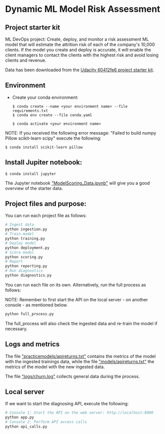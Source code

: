 # Dynamic ML Model Risk Assessment

## Project starter kit

ML DevOps project: Create, deploy, and monitor a risk assessment ML model that will estimate the attrition risk of each of the company's 10,000 clients. If the model you create and deploy is accurate, it will enable the client managers to contact the clients with the highest risk and avoid losing clients and revenue.

Data has been downloaded from the [Udacity 60412fe6 project starter kit](https://video.udacity-data.com/topher/2021/March/60412fe6_starter-file/starter-file.zip).


## Environment

- Create your conda environment: 
  ```
  $ conda create --name <your environment name> --file requirements.txt
  $ conda env create --file conda.yaml
  
  $ conda activate <your environment name>
  ```

NOTE: If you received the following error message: "Failed to build numpy Pillow scikit-learn scipy" execute the following:

```
$ conda install scikit-learn pillow
```


## Install Jupiter notebook:

```
$ conda install jupyter
```
The Jupyter notebook ["ModelScoring_Data.ipynb"](ModelScoring_Data.ipynb) will give you a good overview of the starter data.


## Project files and purpose:

You can run each project file as follows:

```bash
# Ingest data
python ingestion.py
# Train model
python training.py
# Deploy model
python deployment.py
# Score model
python scoring.py
# Report
python reporting.py
# Run diagnostics
python diagnostics.py
```
You can run each file on its own. Alternatively, run the full process as follows:

NOTE: Remember to first start the API on the local server - on another console - as mentioned below.

```bash
python full_process.py
```
The full_process will also check the ingested data and re-train the model if necessary.

## Logs and metrics

The file ["practicemodels/apireturns.txt"](/practicemodels/apireturns.txt) contains the metrics of the model with the ingested trainings data,
while the file ["models/apireturns.txt"](/models/apireturns.txt) the metrics of the model with the new ingested data.

The file ["logs/churn.log"](/logs/churn.log) collects general data during the process.

## Local server

If we want to start the diagnosing API, execute the following:

```bash
# Console 1: Start the API on the web server: http://localhost:8000
python app.py
# Console 2: Perform API access calls
python api_calls.py
```
